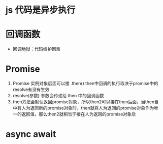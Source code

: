 # js 代码是异步执行

# 回调函数
- 回调地狱：代码维护困难

# Promise
1. Promise 实例对象后面可以接 .then() then中回调的执行取决于promise中的resolve有没有生效
2. resolve(参数) 参数会传递给 then 中的回调函数
3. then方法会默认返回promise对象，所以then2可以接在then后面，当then当中有人为返回新的promise对象时，then就将人为返回的promise对象作为唯一的返回值，那么then2就相当于接在人为返回的promise对象后

# async await

